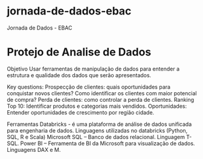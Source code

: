 # jornada-de-dados-ebac
Jornada de Dados - EBAC

# Protejo de Analise de Dados



Objetivo
Usar ferramentas de manipulação de dados para entender a estrutura e qualidade dos dados que serão apresentados.

Key questions:
Prospecção de clientes: quais oportunidades para conquistar novos clientes? Como identificar os clientes com maior potencial de compra?
Perda de clientes: como controlar a perda de clientes.
Ranking Top 10: Identificar produtos e categorias mais vendidos.
Oportunidades: Entender oportunidades de crescimento por região cidade.


Ferramentas
Databricks - é uma plataforma de análise de dados unificada para engenharia de dados.  Linguagens utilizadas no databricks (Python, SQL, R e Scala)
Microsoft SQL – Banco de dados relacional. Linguagem T-SQL.
Power BI – Ferramenta de BI da Microsoft para visualização de dados. Linguagens DAX e M.


